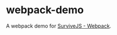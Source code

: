 # webpack-demo
A webpack demo for [SurviveJS - Webpack](http://survivejs.com/webpack/introduction/).


